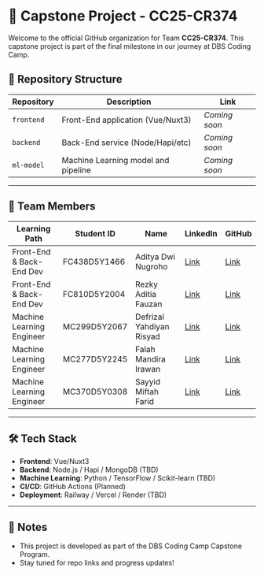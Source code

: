 # 🚀 Capstone Project - CC25-CR374

Welcome to the official GitHub organization for Team **CC25-CR374**. This capstone project is part of the final milestone in our journey at DBS Coding Camp.

## 📁 Repository Structure

| Repository    | Description                          | Link     |
|---------------|--------------------------------------|----------|
| `frontend`    | Front-End application (Vue/Nuxt3) | _Coming soon_ |
| `backend`     | Back-End service (Node/Hapi/etc)   | _Coming soon_ |
| `ml-model`    | Machine Learning model and pipeline   | _Coming soon_ |

---

## 👥 Team Members

| Learning Path               | Student ID     | Name                      | LinkedIn                                              | GitHub                                      |
|----------------------------|----------------|---------------------------|-------------------------------------------------------|---------------------------------------------|
| Front-End & Back-End Dev   | FC438D5Y1466   | Aditya Dwi Nugroho        | [Link](#)                                             | [Link](#)                                   |
| Front-End & Back-End Dev   | FC810D5Y2004   | Rezky Aditia Fauzan       | [Link](https://www.linkedin.com/in/rezkyaditiafauzan) | [Link](https://github.com/zyrridian)   |
| Machine Learning Engineer  | MC299D5Y2067   | Defrizal Yahdiyan Risyad  | [Link](#)                                             | [Link](#)                                   |
| Machine Learning Engineer  | MC277D5Y2245   | Falah Mandira Irawan      | [Link](#)                                             | [Link](#)                                   |
| Machine Learning Engineer  | MC370D5Y0308   | Sayyid Miftah Farid       | [Link](#)                                             | [Link](#)                                   |

---

## 🛠️ Tech Stack

- **Frontend**: Vue/Nuxt3
- **Backend**: Node.js / Hapi / MongoDB (TBD)
- **Machine Learning**: Python / TensorFlow / Scikit-learn (TBD)
- **CI/CD**: GitHub Actions (Planned)
- **Deployment**: Railway / Vercel / Render (TBD)

---

## 📌 Notes

- This project is developed as part of the DBS Coding Camp Capstone Program.
- Stay tuned for repo links and progress updates!

